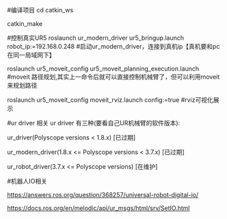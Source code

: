 #编译项目
cd catkin_ws 

catkin_make

#控制真实UR5 
roslaunch ur_modern_driver ur5_bringup.launch robot_ip:=192.168.0.248 #启动ur_modern_driver，连接到真机ip【真机要和pc在同一局域网下】

roslaunch ur5_moveit_config ur5_moveit_planning_execution.launch      #moveit 路径规划,其实上一命令后就可以直接控制机械臂了，但可以利用moveit来规划路径

roslaunch ur5_moveit_config moveit_rviz.launch config:=true           #rviz可视化展示

#ur driver 相关
ur driver 有三种(要看自己UR机械臂的软件版本):

ur_driver(Polyscope versions < 1.8.x)  [已过期]

ur_modern_driver(1.8.x <= Polyscope versions < 3.7.x) [已过期]

ur_robot_driver(3.7.x  <= Polyscope versions)  [在维护]


#机器人IO相关

https://answers.ros.org/question/368257/universal-robot-digital-io/

https://docs.ros.org/en/melodic/api/ur_msgs/html/srv/SetIO.html



